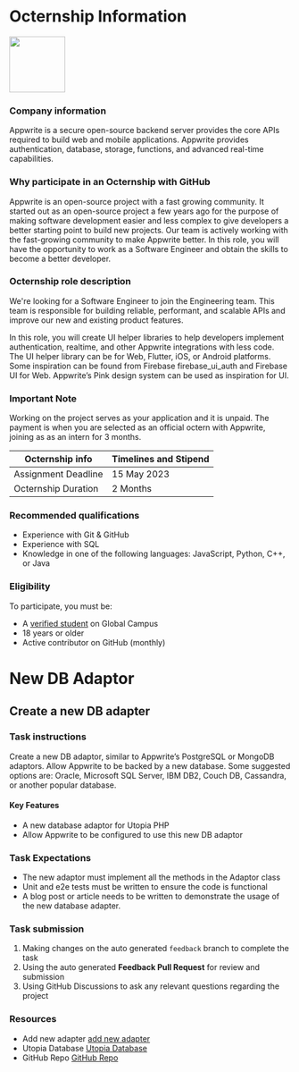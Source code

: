 # Octernship Information
<img src="https://appwrite.io/images-ee/press/logo-1.svg" width="100">

### Company information 
Appwrite is a secure open-source backend server provides the core APIs required to build web and mobile applications. Appwrite provides authentication, database, storage, functions, and advanced real-time capabilities.

### Why participate in an Octernship with GitHub
Appwrite is an open-source project with a fast growing community. It started out as an open-source project a few years ago for the purpose of making software development easier and less complex to give developers a better starting point to build new projects. Our team is actively working with the fast-growing community to make Appwrite better.
In this role, you will have the opportunity to work as a Software Engineer and obtain the skills to become a better developer.


### Octernship role description
We're looking for a Software Engineer to join the Engineering team. This team is responsible for building reliable, performant, and scalable APIs and improve our new and existing product features.

In this role, you will create UI helper libraries to help developers implement authentication, realtime, and other Appwrite integrations with less code. The UI helper library can be for Web, Flutter, iOS, or Android platforms. Some inspiration can be found from Firebase firebase_ui_auth and Firebase UI for Web. Appwrite’s Pink design system can be used as inspiration for UI.

### Important Note
Working on the project serves as your application and it is unpaid. The payment is when you are selected as an official octern with Appwrite, joining as as an intern for 3 months.

| Octernship info  | Timelines and Stipend |
| ------------- | ------------- |
| Assignment Deadline  | 15 May 2023  |
| Octernship Duration  | 2 Months  |

### Recommended qualifications
- Experience with Git & GitHub
- Experience with SQL
- Knowledge in one of the following languages: JavaScript, Python, C++, or Java

### Eligibility
To participate, you must be:
* A [verified student](https://education.github.com/discount_requests/pack_application) on Global Campus
* 18 years or older
* Active contributor on GitHub (monthly)

# New DB Adaptor
## Create a new DB adapter

### Task instructions
Create a new DB adaptor, similar to Appwrite’s PostgreSQL or MongoDB adaptors. Allow Appwrite to be backed by a new database. Some suggested options are: Oracle, Microsoft SQL Server, IBM DB2, Couch DB, Cassandra, or another popular database.

#### Key Features
- A new database adaptor for Utopia PHP
- Allow Appwrite to be configured to use this new DB adaptor

### Task Expectations
- The new adaptor must implement all the methods in the Adaptor class
- Unit and e2e tests must be written to ensure the code is functional
- A blog post or article needs to be written to demonstrate the usage of the new database adapter.

### Task submission
1. Making changes on the auto generated `feedback` branch to complete the task
2. Using the auto generated **Feedback Pull Request** for review and submission
3. Using GitHub Discussions to ask any relevant questions regarding the project

### Resources
- Add new adapter [add new adapter](https://github.com/utopia-php/database/blob/main/docs/add-new-adapter.md)
- Utopia Database [Utopia Database](https://github.com/utopia-php/database/blob/main/src/Database/Adapter.php)
- GitHub Repo [GitHub Repo](https://github.com/appwrite/rfc)
